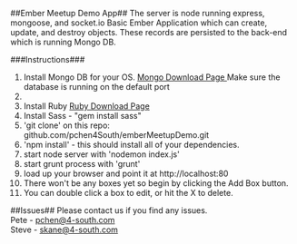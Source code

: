 ##Ember Meetup Demo App##
The server is node running express, mongoose, and socket.io
Basic Ember Application which can create, update, and destroy objects. These records are
persisted to the back-end which is running Mongo DB.
<br>

###Instructions###
1. Install Mongo DB for your OS. <a href = "http://www.mongodb.org/downloads"> Mongo Download Page </a> Make sure the database is running on the default port
27017.
2. Install Ruby <a href = "http://www.ruby-lang.org/en/downloads/"> Ruby Download Page </a>
3. Install Sass - "gem install sass"
4. 'git clone' on this repo: github.com/pchen4South/emberMeetupDemo.git
5. 'npm install' - this should install all of your dependencies.
6. start node server with 'nodemon index.js'
7. start grunt process with 'grunt'
8. load up your browser and point it at http://localhost:80
9. There won't be any boxes yet so begin by clicking the Add Box button.
10. You can double click a box to edit, or hit the X to delete.

##Issues##
Please contact us if you find any issues.
<br>
Pete - pchen@4-south.com <br>
Steve - skane@4-south.com


